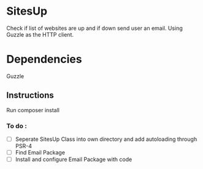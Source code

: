 # SitesUp
Check if list of websites are up and if down send user an email. Using Guzzle as the HTTP client. 

# Dependencies

Guzzle

## Instructions

Run composer install


### To do : 

- [ ] Seperate SitesUp Class into own directory and add autoloading through PSR-4
- [ ] Find Email Package 
- [ ] Install and configure Email Package with code
